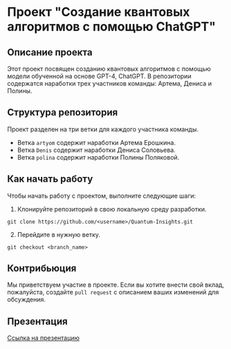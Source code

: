 # Проект "Создание квантовых алгоритмов с помощью ChatGPT"

## Описание проекта

Этот проект посвящен созданию квантовых алгоритмов с помощью модели обученной на основе GPT-4, ChatGPT. В репозитории содержатся наработки трех участников команды: Артема, Дениса и Полины.

## Структура репозитория

Проект разделен на три ветки для каждого участника команды. 

- Ветка `artyom` содержит наработки Артема Ерошкина.
- Ветка `Denis` содержит наработки Дениса Соловьева.
- Ветка `polina` содержит наработки Полины Поляковой.

## Как начать работу

Чтобы начать работу с проектом, выполните следующие шаги:

1. Клонируйте репозиторий в свою локальную среду разработки.

`git clone https://github.com/<username>/Quantum-Insights.git`


2. Перейдите в нужную ветку.

`git checkout <branch_name>`


## Контрибьюция

Мы приветствуем участие в проекте. Если вы хотите внести свой вклад, пожалуйста, создайте `pull request` с описанием ваших изменений для обсуждения.

## Презентация

[Ссылка на презентацию](QGPT.pdf)



